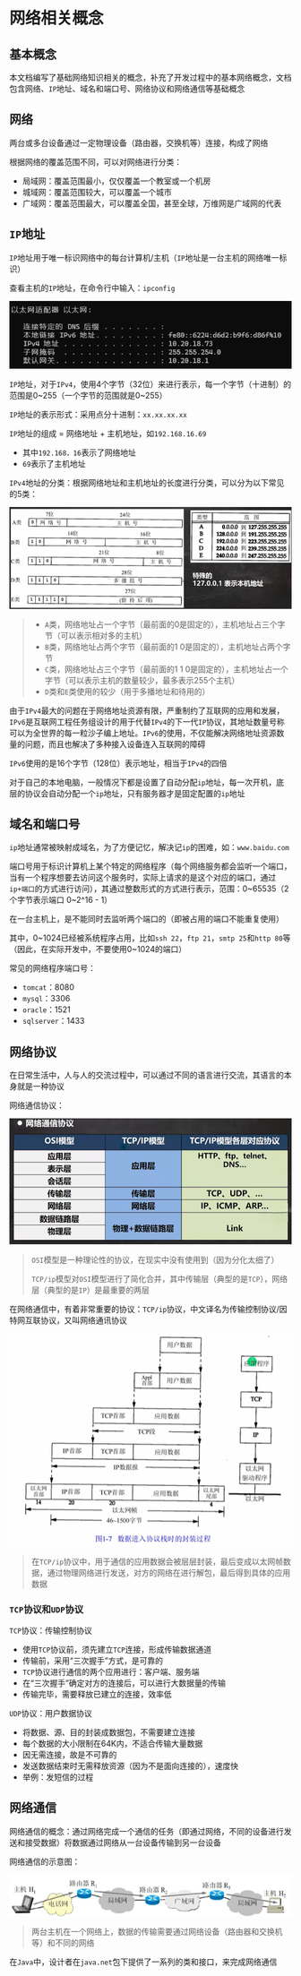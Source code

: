 # 网络相关概念

## 基本概念

本文档编写了基础网络知识相关的概念，补充了开发过程中的基本网络概念，文档包含网络、`IP`地址、域名和端口号、网络协议和网络通信等基础概念



## 网络

两台或多台设备通过一定物理设备（路由器，交换机等）连接，构成了网络

根据网络的覆盖范围不同，可以对网络进行分类：

- 局域网：覆盖范围最小，仅仅覆盖一个教室或一个机房
- 城域网：覆盖范围较大，可以覆盖一个城市
- 广域网：覆盖范围最大，可以覆盖全国，甚至全球，万维网是广域网的代表



## `IP`地址

`IP`地址用于唯一标识网络中的每台计算机/主机（`IP`地址是一台主机的网络唯一标识）

查看主机的`IP`地址，在命令行中输入：`ipconfig`

![image-20250427162305657](..\images\image-20250427162305657.png)

`IP`地址，对于`IPv4`，使用4个字节（32位）来进行表示，每一个字节（十进制）的范围是0~255（一个字节的范围就是0~255）

`IP`地址的表示形式：采用点分十进制：`xx.xx.xx.xx`

`IP`地址的组成 = 网络地址 + 主机地址，如`192.168.16.69`

- 其中`192.168，16`表示了网络地址
- `69`表示了主机地址

`IPv4`地址的分类：根据网络地址和主机地址的长度进行分类，可以分为以下常见的5类：

![image-20250427163355122](..\images\image-20250427163355122.png)

> - `A`类，网络地址占一个字节（最前面的0是固定的），主机地址占三个字节（可以表示相对多的主机）
> - `B`类，网络地址占两个字节（最前面的1 0是固定的），主机地址占两个字节
> - `C`类，网络地址占三个字节（最前面的1 1 0是固定的），主机地址占一个字节（可以表示主机的数量较少，最多表示255个主机）
> - `D`类和`E`类使用的较少（用于多播地址和待用的）

由于`IPv4`最大的问题在于网络地址资源有限，严重制约了互联网的应用和发展，`IPv6`是互联网工程任务组设计的用于代替`IPv4`的下一代`IP`协议，其地址数量号称可以为全世界的每一粒沙子编上地址。`IPv6`的使用，不仅能解决网络地址资源数量的问题，而且也解决了多种接入设备连入互联网的障碍

`IPv6`使用的是16个字节（128位）表示地址，相当于`IPv4`的四倍

对于自己的本地电脑，一般情况下都是设置了自动分配`ip`地址，每一次开机，底层的协议会自动分配一个`ip`地址，只有服务器才是固定配置的`ip`地址



## 域名和端口号

`ip`地址通常被映射成域名，为了方便记忆，解决记`ip`的困难，如：`www.baidu.com`

端口号用于标识计算机上某个特定的网络程序（每个网络服务都会监听一个端口，当有一个程序想要去访问这个服务时，实际上请求的是这个对应的端口，通过`ip+端口`的方式进行访问），其通过整数形式的方式进行表示，范围：0~65535（2个字节表示端口 0~2^16 - 1）

在一台主机上，是不能同时去监听两个端口的（即被占用的端口不能重复使用）

其中，0~1024已经被系统程序占用，比如`ssh 22`，`ftp 21`，`smtp 25`和`http 80`等（因此，在实际开发中，不要使用0~1024的端口）

常见的网络程序端口号：

- `tomcat`：8080
- `mysql`：3306
- `oracle`：1521
- `sqlserver`：1433



## 网络协议

在日常生活中，人与人的交流过程中，可以通过不同的语言进行交流，其语言的本身就是一种协议

网络通信协议：

![image-20250427171651319](..\images\image-20250427171651319.png)

> `OSI`模型是一种理论性的协议，在现实中没有使用到（因为分化太细了）
>
> `TCP/ip`模型对`OSI`模型进行了简化合并，其中传输层（典型的是`TCP`），网络层（典型的是`IP`）是最重要的两层

在网络通信中，有着非常重要的协议：`TCP/ip`协议，中文译名为传输控制协议/因特网互联协议，又叫网络通讯协议

![image-20250427171135221](..\images\image-20250427171135221.png)

> 在`TCP/ip`协议中，用于通信的应用数据会被层层封装，最后变成以太网帧数据，通过物理网络进行发送，对方的网络在进行解包，最后得到具体的应用数据

### `TCP`协议和`UDP`协议

`TCP`协议：传输控制协议

- 使用`TCP`协议前，须先建立`TCP`连接，形成传输数据通道
- 传输前，采用“三次握手”方式，是可靠的
- `TCP`协议进行通信的两个应用进行：客户端、服务端
- 在“三次握手”确定对方的连接后，可以进行大数据量的传输
- 传输完毕，需要释放已建立的连接，效率低

`UDP`协议：用户数据协议

- 将数据、源、目的封装成数据包，不需要建立连接
- 每个数据的大小限制在64K内，不适合传输大量数据
- 因无需连接，故是不可靠的
- 发送数据结束时无需释放资源（因为不是面向连接的），速度快
- 举例：发短信的过程



## 网络通信

网络通信的概念：通过网络完成一个通信的任务（即通过网络，不同的设备进行发送和接受数据）将数据通过网络从一台设备传输到另一台设备

网络通信的示意图：

![image-20250427153735363](..\images\image-20250427153735363.png)

> 两台主机在一个网络上，数据的传输需要通过网络设备（路由器和交换机等）和不同的网络

在`Java`中，设计者在`java.net`包下提供了一系列的类和接口，来完成网络通信